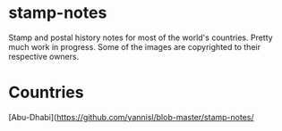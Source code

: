 stamp-notes
===========

Stamp and postal history notes for most of the world's countries. Pretty much work
in progress. Some of the images are copyrighted to their respective owners.

Countries
=========

[Abu-Dhabi](https://github.com/yannisl/blob-master/stamp-notes/


